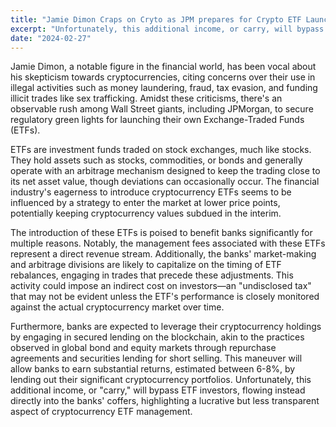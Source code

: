 ```yaml
---
title: "Jamie Dimon Craps on Cryto as JPM prepares for Crypto ETF Launch"
excerpt: "Unfortunately, this additional income, or carry, will bypass ETF investors, flowing instead directly into the banks' coffers"
date: "2024-02-27"
---
```


Jamie Dimon, a notable figure in the financial world, has been vocal about his skepticism towards cryptocurrencies, citing concerns over their use in illegal activities such as money laundering, fraud, tax evasion, and funding illicit trades like sex trafficking. Amidst these criticisms, there's an observable rush among Wall Street giants, including JPMorgan, to secure regulatory green lights for launching their own Exchange-Traded Funds (ETFs).

ETFs are investment funds traded on stock exchanges, much like stocks. They hold assets such as stocks, commodities, or bonds and generally operate with an arbitrage mechanism designed to keep the trading close to its net asset value, though deviations can occasionally occur. The financial industry's eagerness to introduce cryptocurrency ETFs seems to be influenced by a strategy to enter the market at lower price points, potentially keeping cryptocurrency values subdued in the interim.

The introduction of these ETFs is poised to benefit banks significantly for multiple reasons. Notably, the management fees associated with these ETFs represent a direct revenue stream. Additionally, the banks' market-making and arbitrage divisions are likely to capitalize on the timing of ETF rebalances, engaging in trades that precede these adjustments. This activity could impose an indirect cost on investors—an "undisclosed tax" that may not be evident unless the ETF's performance is closely monitored against the actual cryptocurrency market over time.

Furthermore, banks are expected to leverage their cryptocurrency holdings by engaging in secured lending on the blockchain, akin to the practices observed in global bond and equity markets through repurchase agreements and securities lending for short selling. This maneuver will allow banks to earn substantial returns, estimated between 6-8%, by lending out their significant cryptocurrency portfolios. Unfortunately, this additional income, or "carry," will bypass ETF investors, flowing instead directly into the banks' coffers, highlighting a lucrative but less transparent aspect of cryptocurrency ETF management.
